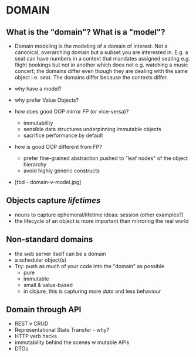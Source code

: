 # DOMAIN

## What is the "domain"? What is a "model"?

- Domain modeling is the modeling of a domain of interest. Not a canonical, overarching domain but a subset
you are interested in. E.g. a seat can have numbers in a context that mandates assigned seating e.g. flight bookings
but not in another which does not e.g. watching a music concert; the domains differ even though they are dealing with
the same object i.e. seat. The domains differ because the contexts differ.
- why have a model?
- why prefer Value Objects?
- how does good OOP mirror FP (or vice-versa)?
  - immutability
  - sensible data structures underpinning immutable objects
  - sacrifice performance by default
- how is good OOP different from FP?
  - prefer fine-grained abstraction pushed to "leaf nodes" of the object hierarchy
  - avoid highly generic constructs

- [tbd - domain-v-model.jpg]

## Objects capture *lifetimes*

- nouns to capture ephemeral/lifetime ideas: session (other examples?)
- the lifecycle of an object is more important than mirroring the real world

## Non-standard domains

- the web server itself can be a domain
- a scheduler object(s)
- Try: push as much of your code into the "domain" as possible
  - pure
  - immutable
  - small & value-based
  - in clojure, this is capturing more *data* and less behaviour

## Domain through API

- REST v CRUD
- Representational State Transfer - why?
- HTTP verb hacks
- immutability behind the scenes w mutable APIs
- DTOs

